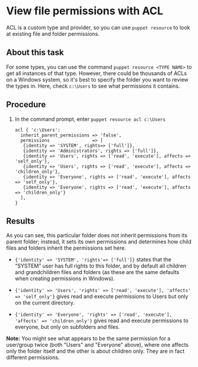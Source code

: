 # View file permissions with ACL

ACL is a custom type and provider, so you can use `puppet resource` to look at existing file and folder permissions.

## About this task

For some types, you can use the command `puppet resource <TYPE NAME>` to get all instances of that type. However, there could be thousands of ACLs on a Windows system, so it's best to specify the folder you want to review the types in. Here, check `c:\Users` to see what permissions it contains.

## Procedure

1.  In the command prompt, enter `puppet resource acl c:\Users`

    ```
    acl { 'c:\Users':
      inherit_parent_permissions => 'false',
      permissions                => [
       {identity => 'SYSTEM', rights=> ['full']},
       {identity => 'Administrators', rights => ['full']},
       {identity => 'Users', rights => ['read', 'execute'], affects => 'self_only'},
       {identity => 'Users', rights => ['read', 'execute'], affects => 'children_only'},
       {identity => 'Everyone', rights => ['read', 'execute'], affects => 'self_only'},
       {identity => 'Everyone', rights => ['read', 'execute'], affects => 'children_only'}
      ],
    }
    ```


## Results

As you can see, this particular folder does not inherit permissions from its parent folder; instead, it sets its own permissions and determines how child files and folders inherit the permissions set here.

-   `{'identity' => 'SYSTEM', 'rights'=> ['full']}` states that the “SYSTEM” user has full rights to this folder, and by default all children and grandchildren files and folders \(as these are the same defaults when creating permissions in Windows\).

-   `{'identity' => 'Users', 'rights' => ['read', 'execute'], 'affects' => 'self_only'}` gives read and execute permissions to Users but only on the current directory.

-   `{'identity' => 'Everyone', 'rights' => ['read', 'execute'], 'affects' => 'children_only'}` gives read and execute permissions to everyone, but only on subfolders and files.


**Note:** You might see what appears to be the same permission for a user/group twice \(both "Users" and "Everyone" above\), where one affects only the folder itself and the other is about children only. They are in fact different permissions.

